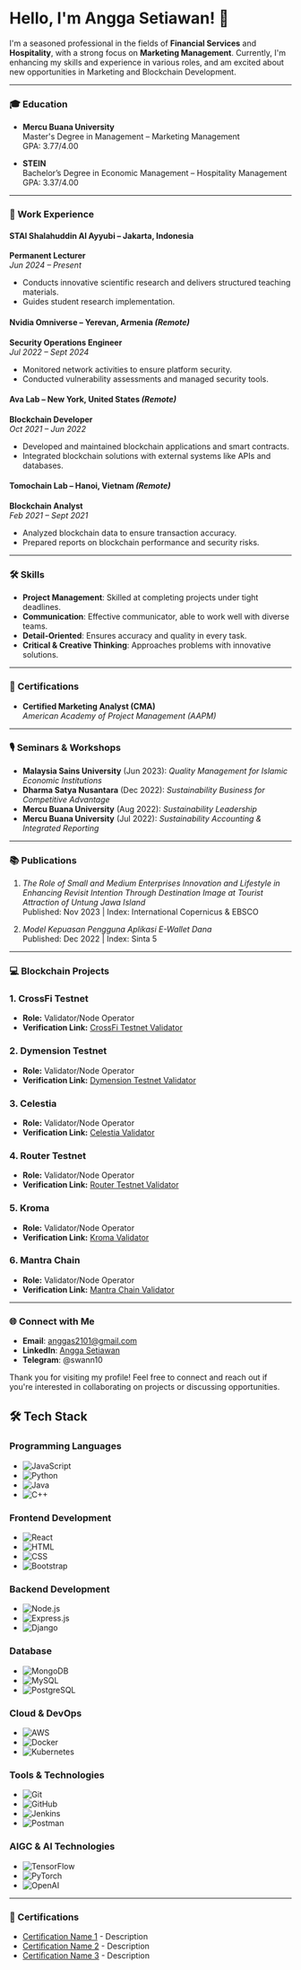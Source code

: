 # Hello, I'm Angga Setiawan! 👋

I'm a seasoned professional in the fields of **Financial Services** and **Hospitality**, with a strong focus on **Marketing Management**. Currently, I'm enhancing my skills and experience in various roles, and am excited about new opportunities in Marketing and Blockchain Development.

---

### 🎓 Education
- **Mercu Buana University**  
  Master's Degree in Management – Marketing Management  
  GPA: 3.77/4.00

- **STEIN**  
  Bachelor’s Degree in Economic Management – Hospitality Management  
  GPA: 3.37/4.00

---

### 💼 Work Experience

#### STAI Shalahuddin Al Ayyubi – Jakarta, Indonesia  
**Permanent Lecturer**  
*Jun 2024 – Present*  
- Conducts innovative scientific research and delivers structured teaching materials.
- Guides student research implementation.

#### Nvidia Omniverse – Yerevan, Armenia *(Remote)*  
**Security Operations Engineer**  
*Jul 2022 – Sept 2024*  
- Monitored network activities to ensure platform security.
- Conducted vulnerability assessments and managed security tools.

#### Ava Lab – New York, United States *(Remote)*  
**Blockchain Developer**  
*Oct 2021 – Jun 2022*  
- Developed and maintained blockchain applications and smart contracts.
- Integrated blockchain solutions with external systems like APIs and databases.

#### Tomochain Lab – Hanoi, Vietnam *(Remote)*  
**Blockchain Analyst**  
*Feb 2021 – Sept 2021*  
- Analyzed blockchain data to ensure transaction accuracy.
- Prepared reports on blockchain performance and security risks.

---

### 🛠 Skills
- **Project Management**: Skilled at completing projects under tight deadlines.
- **Communication**: Effective communicator, able to work well with diverse teams.
- **Detail-Oriented**: Ensures accuracy and quality in every task.
- **Critical & Creative Thinking**: Approaches problems with innovative solutions.

---

### 📜 Certifications
- **Certified Marketing Analyst (CMA)**  
  *American Academy of Project Management (AAPM)*

---

### 🎙️ Seminars & Workshops
- **Malaysia Sains University** (Jun 2023): *Quality Management for Islamic Economic Institutions*
- **Dharma Satya Nusantara** (Dec 2022): *Sustainability Business for Competitive Advantage*
- **Mercu Buana University** (Aug 2022): *Sustainability Leadership*
- **Mercu Buana University** (Jul 2022): *Sustainability Accounting & Integrated Reporting*

---

### 📚 Publications
1. *The Role of Small and Medium Enterprises Innovation and Lifestyle in Enhancing Revisit Intention Through Destination Image at Tourist Attraction of Untung Jawa Island*  
   Published: Nov 2023 | Index: International Copernicus & EBSCO

2. *Model Kepuasan Pengguna Aplikasi E-Wallet Dana*  
   Published: Dec 2022 | Index: Sinta 5

---

### 💻 Blockchain Projects

### 1. CrossFi Testnet
- **Role:** Validator/Node Operator
- **Verification Link:** [CrossFi Testnet Validator](https://testnet.crossfi.explorers.guru/validator/mxvaloper1x7d6xs9w6mgtkujgt9dqu8sk8wwdaltpzygvhk)

### 2. Dymension Testnet
- **Role:** Validator/Node Operator
- **Verification Link:** [Dymension Testnet Validator](https://froopyland.explorers.guru/validator/dymvaloper1ew76dnmq0lexd909drctvpkadw00dfk7xn0u2m)

### 3. Celestia
- **Role:** Validator/Node Operator
- **Verification Link:** [Celestia Validator](https://testnet.celestia.explorers.guru/validator/celestiavaloper1c58x4mfphqz8lvfwvjr75sdcqlx3s92cae4f7l)

### 4. Router Testnet
- **Role:** Validator/Node Operator
- **Verification Link:** [Router Testnet Validator](https://testnet.router.explorers.guru/validator/routervaloper19072peeuaauckzdzvqzsgj9sdk9z0jfaalg9l4)

### 5. Kroma
- **Role:** Validator/Node Operator
- **Verification Link:** [Kroma Validator](https://blockscout.kroma.network/address/0x0F10462845953d90719A78FD12a2d103541D3214)

### 6. Mantra Chain
- **Role:** Validator/Node Operator
- **Verification Link:** [Mantra Chain Validator](https://testnet.mantra.explorers.guru/validator/mantravaloper1d85jtwyk6axycqzz6z8n0dsak7t9wdykxv98vp)

---

### 🌐 Connect with Me
- **Email**: [anggas2101@gmail.com](mailto:anggas2101@gmail.com)
- **LinkedIn**: [Angga Setiawan](https://www.linkedin.com/in/anggasetiawan10/)
- **Telegram**: @swann10

Thank you for visiting my profile! Feel free to connect and reach out if you're interested in collaborating on projects or discussing opportunities.


## 🛠 Tech Stack
### Programming Languages
- ![JavaScript](https://img.shields.io/badge/-JavaScript-yellow)
- ![Python](https://img.shields.io/badge/-Python-blue)
- ![Java](https://img.shields.io/badge/-Java-red)
- ![C++](https://img.shields.io/badge/-C++-blue)

### Frontend Development
- ![React](https://img.shields.io/badge/-React-blue)
- ![HTML](https://img.shields.io/badge/-HTML-orange)
- ![CSS](https://img.shields.io/badge/-CSS-blue)
- ![Bootstrap](https://img.shields.io/badge/-Bootstrap-purple)

### Backend Development
- ![Node.js](https://img.shields.io/badge/-Node.js-green)
- ![Express.js](https://img.shields.io/badge/-Express.js-black)
- ![Django](https://img.shields.io/badge/-Django-green)

### Database
- ![MongoDB](https://img.shields.io/badge/-MongoDB-brightgreen)
- ![MySQL](https://img.shields.io/badge/-MySQL-blue)
- ![PostgreSQL](https://img.shields.io/badge/-PostgreSQL-blue)

### Cloud & DevOps
- ![AWS](https://img.shields.io/badge/-AWS-orange)
- ![Docker](https://img.shields.io/badge/-Docker-blue)
- ![Kubernetes](https://img.shields.io/badge/-Kubernetes-blue)

### Tools & Technologies
- ![Git](https://img.shields.io/badge/-Git-orange)
- ![GitHub](https://img.shields.io/badge/-GitHub-black)
- ![Jenkins](https://img.shields.io/badge/-Jenkins-blue)
- ![Postman](https://img.shields.io/badge/-Postman-orange)

### AIGC & AI Technologies
- ![TensorFlow](https://img.shields.io/badge/-TensorFlow-blue)
- ![PyTorch](https://img.shields.io/badge/-PyTorch-red)
- ![OpenAI](https://img.shields.io/badge/-OpenAI-yellow)

---
### 📝 Certifications
- [Certification Name 1](link-to-certification) - Description
- [Certification Name 2](link-to-certification) - Description
- [Certification Name 3](link-to-certification) - Description
